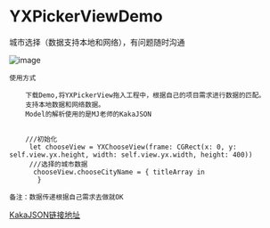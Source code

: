 # YXPickerViewDemo
城市选择（数据支持本地和网络），有问题随时沟通

![image](https://github.com/XiAnRuFeng/YXPickerViewDemo/blob/master/IMG_0933.GIF)

```
使用方式
    
    下载Demo,将YXPickerView拖入工程中，根据自己的项目需求进行数据的匹配。
    支持本地数据和网络数据。
    Model的解析使用的是MJ老师的KakaJSON
    

    ///初始化
     let chooseView = YXChooseView(frame: CGRect(x: 0, y: self.view.yx.height, width: self.view.yx.width, height: 400))
     ///选择的城市数据
      chooseView.chooseCityName = { titleArray in
       }

备注：数据传递根据自己需求去做就OK

```
[KakaJSON链接地址](https://github.com/kakaopensource/KakaJSON)

